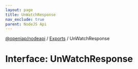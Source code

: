 ```yaml
---
layout: page
title: UnWatchResponse
nav_exclude: true
parent: NodeJS Api
---
```

[@openiap/nodeapi](../README.html) / [Exports](../modules.html) / UnWatchResponse

# Interface: UnWatchResponse
